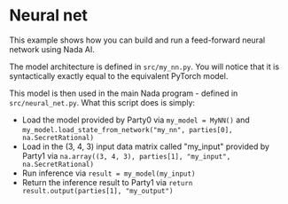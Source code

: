 # Neural net

This example shows how you can build and run a feed-forward neural network using Nada AI.

The model architecture is defined in `src/my_nn.py`. You will notice that it is syntactically exactly equal to the equivalent PyTorch model.

This model is then used in the main Nada program - defined in `src/neural_net.py`. What this script does is simply:
- Load the model provided by Party0 via `my_model = MyNN()` and `my_model.load_state_from_network("my_nn", parties[0], na.SecretRational)`
- Load in the (3, 4, 3) input data matrix called "my_input" provided by Party1 via `na.array((3, 4, 3), parties[1], "my_input", na.SecretRational)`
- Run inference via `result = my_model(my_input)` 
- Return the inference result to Party1 via `return result.output(parties[1], "my_output")`
